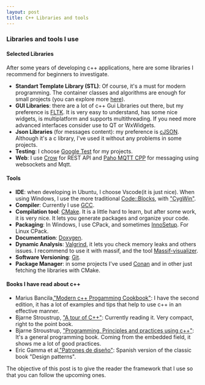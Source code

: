 ```yaml
---
layout: post
title: C++ Libraries and tools
---
```

### Libraries and tools I use

#### Selected Libraries

After some years of developing c++ applications, here are some libraries I recommend for beginners to investigate.

* <strong>Standart Template Library (STL)</strong>: Of course, it's a must for modern programming. The container classes and algorithms are enough for small projects (you can explore more [here](https://en.cppreference.com/w/)).
* <strong>GUI Libraries</strong>: there are a lot of c++ Gui Libraries out there, but my preference is  [FLTK](https://www.fltk.org/). It is very easy to understand, has some nice widgets, is multiplatform and supports multithreading. If you need more advanced interfaces consider use to QT or WxWidgets.
* <strong>Json Libraries</strong> (for messages content): my preference is [cJSON](https://github.com/DaveGamble/cJSON). Although it's a c library, I've used it without any problems in some projects.  
* <strong>Testing</strong>:  I choose [Google Test](https://github.com/google/googletest) for my projects.
* <strong>Web</strong>: I use [Crow](https://github.com/CrowCpp/Crow/tree/master) for REST API and [Paho MQTT CPP](https://github.com/eclipse/paho.mqtt.cpp) for messaging using websockets and Mqtt.

#### Tools

* <strong>IDE</strong>: when developing in Ubuntu, I choose Vscode(it is just nice). When using Windows, I use the more traditional [Code::Blocks](https://www.codeblocks.org/), with ["CygWin"](https://www.cygwin.com/).
* <strong>Compiler</strong>: Currently I use [GCC](https://gcc.gnu.org/).
* <strong>Compilation tool</strong>: [CMake](https://cmake.org/). It is a little hard to learn, but after some work, it is very nice. It lets you generate packages and organize your code.
* <strong>Packaging</strong>: In Windows, I use CPack, and sometimes [InnoSetup](https://jrsoftware.org/isinfo.php). For Linux CPack.
* <strong>Documentation</strong>: [Doxygen](https://www.doxygen.nl/).
* <strong>Dynamic Analysis</strong>: [Valgrind](https://valgrind.org/), it lets you check memory leaks and others issues. I recommend to use it with massif, and the tool [Massif-visualizer](https://github.com/KDE/massif-visualizer).
* <strong>Software Versioning</strong>: [Git](https://git-scm.com/).
* <strong>Package Manager</strong>: in some projects I've used [Conan](https://conan.io/) and in other just fetching the libraries with CMake.

#### Books I have read about c++

* Marius Bancila,["Modern c++ Progamming Cookbook"](https://www.amazon.com/-/es/Marius-Bancila/dp/1800208987): I have the second edition, it has a lot of examples and tips that help to use c++ in an effective manner.
* Bjarne Stroustrup, ["A tour of C++"](https://www.stroustrup.com/Tour.html): Currently reading it. Very compact, right to the point book.
* Bjarne Stroustrup, ["Programming, Principles and practices using c++"](https://www.stroustrup.com/programming.html): It's a general programming book. Coming from the embedded field, it shows me a lot of good practices.
* Eric Gamma et al,["Patrones de diseño"](https://www.amazon.com/-/es/Erich-Gamma/dp/8478290591): Spanish version of the classic book "Design patterns".

The objective of this post is to give the reader the framework that I use so that you can follow the upcoming ones.
